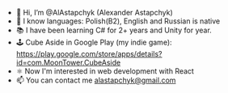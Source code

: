 - 👋 Hi, I’m @AlAstapchyk (Alexander Astapchyk)
- 📖 I know languages: Polish(B2), English and Russian is native
- 📚 I have been learning C# for 2+ years and Unity for year.
- 🕹 Cube Aside in Google Play (my indie game): https://play.google.com/store/apps/details?id=com.MoonTower.CubeAside
- ⚛️ Now I'm interested in web development with React
- 📫 You can contact me alastapchyk@gmail.com

<!---
AlAstapchyk/AlAstapchyk is a ✨ special ✨ repository because its `README.md` (this file) appears on your GitHub profile.
You can click the Preview link to take a look at your changes.
--->
